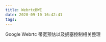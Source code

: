 ```yaml
---
title: WebrtcBWE
date: 2020-09-10 16:42:41
tags:
---
```


Google Webrtc 带宽预估以及拥塞控制相关整理
<!-- more -->
